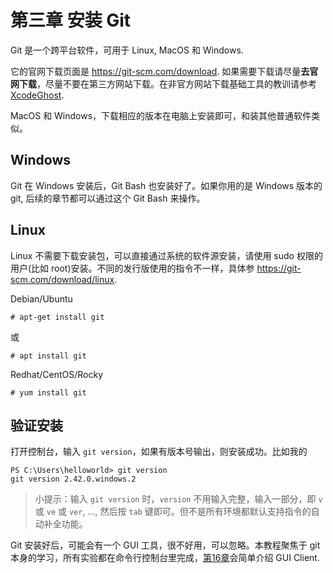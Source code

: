 # 第三章 安装 Git

Git 是一个跨平台软件，可用于 Linux, MacOS 和 Windows.

它的官网下载页面是 <https://git-scm.com/download>. 如果需要下载请尽量**去官网下载**，尽量不要在第三方网站下载。在非官方网站下载基础工具的教训请参考[XcodeGhost](https://en.wikipedia.org/wiki/XcodeGhost).

MacOS 和 Windows，下载相应的版本在电脑上安装即可，和装其他普通软件类似。

## Windows

Git 在 Windows 安装后，Git Bash 也安装好了。如果你用的是 Windows 版本的 git, 后续的章节都可以通过这个 Git Bash 来操作。

## Linux

Linux 不需要下载安装包，可以直接通过系统的软件源安装，请使用 sudo 权限的用户(比如 root)安装。不同的发行版使用的指令不一样，具体参 <https://git-scm.com/download/linux>.

Debian/Ubuntu

```plaintext
# apt-get install git
```

或

```plaintext
# apt install git
```

Redhat/CentOS/Rocky

```plaintext
# yum install git
```

## 验证安装

打开控制台，输入 `git version`，如果有版本号输出，则安装成功。比如我的

```plaintext
PS C:\Users\helloworld> git version
git version 2.42.0.windows.2
```

> 小提示：输入 `git version` 时，`version` 不用输入完整，输入一部分，即 `v` 或 `ve` 或 `ver`, ..., 然后按 `tab` 键即可。但不是所有环境都默认支持指令的自动补全功能。

Git 安装好后，可能会有一个 GUI 工具，很不好用，可以忽略。本教程聚焦于 git 本身的学习，所有实验都在命令行控制台里完成，[第16章](16.md)会简单介绍 GUI Client.
